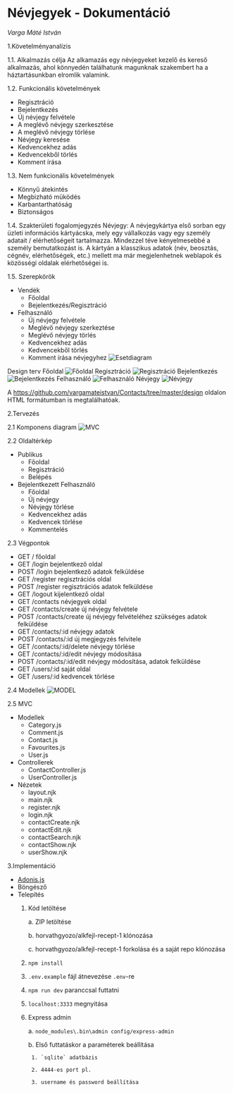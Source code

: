 # Névjegyek - Dokumentáció
*Varga Máté István*

1.Követelményanalízis

1.1.  Alkalmazás célja
  Az alkamazás egy névjegyeket kezelő és kereső alkalmazás, ahol könnyedén találhatunk magunknak szakembert ha a háztartásunkban elromlik valamink.
  
1.2.  Funkcionális követelmények
  - Regisztráció
  - Bejelentkezés
  - Új névjegy felvétele
  - A meglévő névjegy szerkesztése
  - A meglévő névjegy törlése
  - Névjegy keresése
  - Kedvencekhez adás
  - Kedvencekből törlés
  - Komment írása

1.3.  Nem funkcionális követelmények
  - Könnyű átekintés
  - Megbizható müködés
  - Karbantarthatóság
  - Biztonságos
  
1.4.  Szakterületi fogalomjegyzés
  Névjegy: A névjegykártya első sorban egy üzleti információs kártyácska, mely egy vállalkozás vagy egy személy adatait / elérhetőségeit tartalmazza. Mindezzel téve kényelmesebbé a személy bemutatkozást is. A kártyán a klasszikus adatok (név, beosztás, cégnév, elérhetőségek, etc.) mellett ma már megjelenhetnek weblapok és közösségi oldalak elérhetőségei is. 

1.5.  Szerepkörök
  - Vendék
    - Főoldal
    - Bejelentkezés/Regisztráció
  - Felhasználó
    - Új névjegy felvétele
    - Meglévő névjegy szerkeztése
    - Meglévő névjegy törlés
    - Kedvencekhez adás
    - Kedvencekből törlés
    - Komment írása névjegyhez
    ![Esetdiagram](https://github.com/vargamateistvan/Contacts/blob/master/doc/images/esetdiagram.png)

Design terv
Főoldal
![Főoldal](https://github.com/vargamateistvan/Contacts/blob/master/doc/images/main.png)
Regisztráció
![Regisztráció](https://github.com/vargamateistvan/Contacts/blob/master/doc/images/singin.png)
Bejelentkezés
![Bejelentkezés](https://github.com/vargamateistvan/Contacts/blob/master/doc/images/singup.png)
Felhasználó
![Felhasználó](https://github.com/vargamateistvan/Contacts/blob/master/doc/images/user.png)
Névjegy
![Névjegy](https://github.com/vargamateistvan/Contacts/blob/master/doc/images/contact.png)

A https://github.com/vargamateistvan/Contacts/tree/master/design oldalon HTML formátumban is megtalálhatóak.

2.Tervezés

2.1 Komponens diagram
![MVC](https://github.com/vargamateistvan/Contacts/blob/master/doc/images/mvc.png)

2.2 Oldaltérkép
- Publikus
    - Főoldal
    - Regisztráció
    - Belépés
- Bejelentkezett Felhasználó
    - Főoldal
    - Új névjegy
    - Névjegy törlése
    - Kedvencekhez adás
    - Kedvencek törlése
    - Kommentelés

2.3 Végpontok
- GET /                       főoldal
- GET /login                  bejelentkező oldal
- POST /login                 bejelentkező adatok felküldése
- GET /register               regisztrációs oldal
- POST /register              regisztrációs adatok felküldése
- GET /logout                 kijelentkező oldal
- GET /contacts               névjegyek oldal
- GET /contacts/create        új névjegy felvétele
- POST /contacts/create       új névjegy felvételéhez szükséges adatok felküldése
- GET /contacts/:id           névjegy adatok
- POST /contacts/:id          új megjegyzés felvitele
- GET /contacts/:id/delete    névjegy törlése
- GET /contacts/:id/edit      névjegy módosítása
- POST /contacts/:id/edit     névjegy módosítása, adatok felküldése
- GET /users/:id              saját oldal
- GET /users/:id              kedvencek törlése

2.4 Modellek
![MODEL](https://github.com/vargamateistvan/Contacts/blob/master/doc/images/model.png)

2.5 MVC

- Modellek
  - Category.js
  - Comment.js
  - Contact.js
  - Favourites.js
  - User.js
- Controllerek
  - ContactController.js
  - UserController.js
- Nézetek
  - layout.njk
  - main.njk
  - register.njk
  - login.njk
  - contactCreate.njk
  - contactEdit.njk
  - contactSearch.njk
  - contactShow.njk
  - userShow.njk

3.Implementáció

- [Adonis.js](http://www.adonisjs.com/)
- Böngésző
- Telepítés
  1. Kód letöltése
    
      a. ZIP letöltése

      b. horvathgyozo/alkfejl-recept-1 klónozása

      c. horvathgyozo/alkfejl-recept-1 forkolása és a saját repo klónozása

  2. `npm install`
  3. `.env.example` fájl átnevezése `.env`-re
  4. `npm run dev` paranccsal futtatni
  5. `localhost:3333` megnyitása
  6. Express admin

      a. `node_modules\.bin\admin config/express-admin`

      b. Első futtatáskor a paraméterek beállítása

          1. `sqlite` adatbázis

          2. 4444-es port pl.

          3. username és password beállítása
